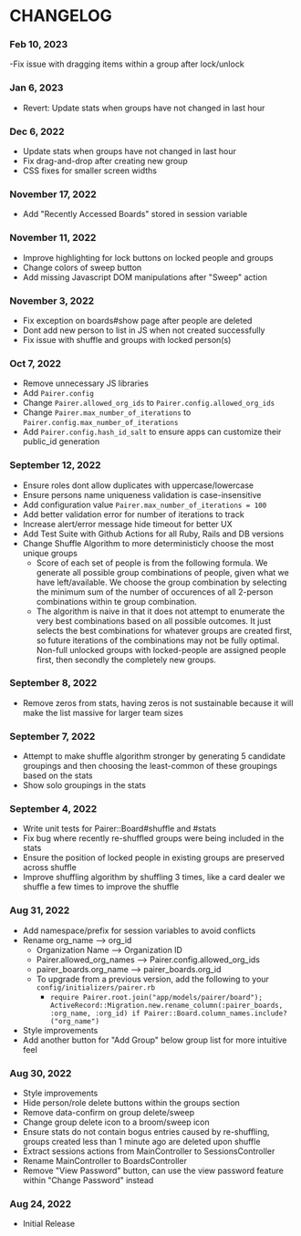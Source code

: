 # CHANGELOG

### Feb 10, 2023
-Fix issue with dragging items within a group after lock/unlock

### Jan 6, 2023
- Revert: Update stats when groups have not changed in last hour

### Dec 6, 2022
- Update stats when groups have not changed in last hour
- Fix drag-and-drop after creating new group
- CSS fixes for smaller screen widths

### November 17, 2022
- Add "Recently Accessed Boards" stored in session variable

### November 11, 2022
- Improve highlighting for lock buttons on locked people and groups
- Change colors of sweep button
- Add missing Javascript DOM manipulations after "Sweep" action

### November 3, 2022
- Fix exception on boards#show page after people are deleted
- Dont add new person to list in JS when not created successfully
- Fix issue with shuffle and groups with locked person(s)

### Oct 7, 2022
- Remove unnecessary JS libraries
- Add `Pairer.config`
- Change `Pairer.allowed_org_ids` to `Pairer.config.allowed_org_ids`
- Change `Pairer.max_number_of_iterations` to `Pairer.config.max_number_of_iterations`
- Add `Pairer.config.hash_id_salt` to ensure apps can customize their public_id generation

### September 12, 2022
- Ensure roles dont allow duplicates with uppercase/lowercase
- Ensure persons name uniqueness validation is case-insensitive
- Add configuration value `Pairer.max_number_of_iterations = 100`
- Add better validation error for number of iterations to track
- Increase alert/error message hide timeout for better UX
- Add Test Suite with Github Actions for all Ruby, Rails and DB versions
- Change Shuffle Algorithm to more deterministicly choose the most unique groups
  * Score of each set of people is from the following formula. We generate all possible group combinations of people, given what we have left/available. We choose the group combination by selecting the minimum sum of the number of occurences of all 2-person combinations within te group combination.
  * The algorithm is naive in that it does not attempt to enumerate the very best combinations based on all possible outcomes. It just selects the best combinations for whatever groups are created first, so future iterations of the combinations may not be fully optimal. Non-full unlocked groups with locked-people are assigned people first, then secondly the completely new groups.

### September 8, 2022
- Remove zeros from stats, having zeros is not sustainable because it will make the list massive for larger team sizes

### September 7, 2022
- Attempt to make shuffle algorithm stronger by generating 5 candidate groupings and then choosing the least-common of these groupings based on the stats
- Show solo groupings in the stats

### September 4, 2022
- Write unit tests for Pairer::Board#shuffle and #stats
- Fix bug where recently re-shuffled groups were being included in the stats
- Ensure the position of locked people in existing groups are preserved across shuffle
- Improve shuffling algorithm by shuffling 3 times, like a card dealer we shuffle a few times to improve the shuffle

### Aug 31, 2022
- Add namespace/prefix for session variables to avoid conflicts
- Rename org_name --> org_id
  * Organization Name --> Organization ID
  * Pairer.allowed_org_names --> Pairer.config.allowed_org_ids
  * pairer_boards.org_name --> pairer_boards.org_id
  * To upgrade from a previous version, add the following to your `config/initializers/pairer.rb`
    * `require Pairer.root.join("app/models/pairer/board"); ActiveRecord::Migration.new.rename_column(:pairer_boards, :org_name, :org_id) if Pairer::Board.column_names.include?("org_name")`
- Style improvements
- Add another button for "Add Group" below group list for more intuitive feel

### Aug 30, 2022
- Style improvements
- Hide person/role delete buttons within the groups section
- Remove data-confirm on group delete/sweep
- Change group delete icon to a broom/sweep icon
- Ensure stats do not contain bogus entries caused by re-shuffling, groups created less than 1 minute ago are deleted upon shuffle
- Extract sessions actions from MainController to SessionsController
- Rename MainController to BoardsController
- Remove "View Password" button, can use the view password feature within "Change Password" instead

### Aug 24, 2022
- Initial Release
